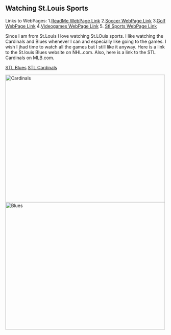 ## Watching St.Louis Sports
Links to WebPages: 
1.[ReadMe WebPage Link](README.md)  2.[Soccer WebPage Link](Soccer.md)  3.[Golf WebPage Link](Golf.md)  4.[Videogames WebPage Link](Videogames.md) 5. [Stl Sports WebPage Link](Stlsports.md)

Since I am from St.Louis I love watching St.LOuis sports. I like watching the Cardinals and Blues whenever I can and especially like going to the games. I wish I jhad time to watch all the games but I still like it anyway. Here is a link to the St.louis Blues website on NHL.com. Also, here is a link to the STL Cardinals on MLB.com.

[STL Blues](https://www.nhl.com/blues)
[STL Cardinals](https://www.mlb.com/cardinals)

<html>
  <head>
    <img src="https://www.vectorkhazana.com/assets/images/products/St-Louis-Cardinals-logo.jpg" alt="Cardinals" style="width:500px;height:400px;">
    <img src="https://images4.alphacoders.com/569/569556.jpg" alt="Blues" style="width:500px;height:400px;">
  </head>
</html>

